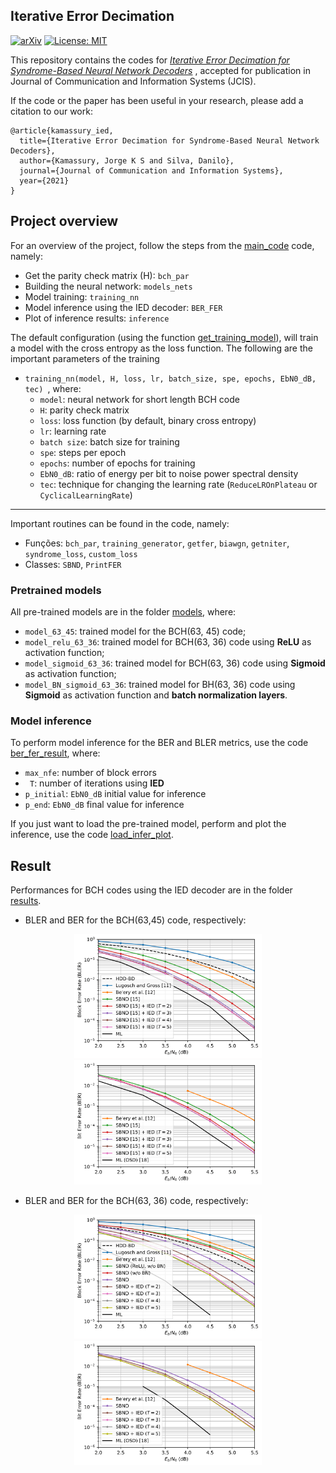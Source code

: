 ## Iterative Error Decimation

[![arXiv](https://img.shields.io/badge/stat.ML-arXiv%3A2006.08437-B31B1B.svg)](https://arxiv.org/abs/2012.00089)
[![License: MIT](https://img.shields.io/badge/License-MIT-yellow.svg)](https://github.com/Kamassury/IED/blob/main/LICENSE)

This repository contains the codes for [*Iterative Error Decimation for Syndrome-Based Neural Network Decoders*](https://arxiv.org/abs/2012.00089) , accepted for publication in Journal of Communication and Information Systems (JCIS).

If the code or the paper has been useful in your research, please add a citation to our work:

```
@article{kamassury_ied,
  title={Iterative Error Decimation for Syndrome-Based Neural Network Decoders},
  author={Kamassury, Jorge K S and Silva, Danilo},
  journal={Journal of Communication and Information Systems},
  year={2021}
}
```

## Project overview
For an overview of the project, follow the steps from the [main_code](main_code) code, namely:
* Get the parity check matrix (H):   ``bch_par``  
* Building the neural network: ``models_nets``
* Model training: `training_nn`
* Model inference using the IED decoder: ``BER_FER``
* Plot of inference results: ``inference``

The default configuration (using the function [get_training_model](get_training_model)), will train a model with the cross entropy as the loss function. The following are the important parameters of the training 

* ``training_nn(model, H, loss, lr, batch_size, spe, epochs, EbN0_dB, tec) ``, where:
	* ``model``: neural network for short length BCH code
	* ``H``: parity check matrix
	* ``loss``: loss function (by default, binary cross entropy)
	* ``lr``:  learning rate
	* ``batch size``: batch size for training
	* ``spe``: steps per epoch
	* ``epochs``: number of epochs for training
	* ``EbN0_dB``: ratio of energy per bit to noise power spectral density
	* ``tec``: technique for changing the learning rate (`ReduceLROnPlateau` or `CyclicalLearningRate`)

---
Important routines can be found in the code, namely:
* Funções: ``bch_par``, ``training_generator``, ``getfer``, ``biawgn``, ``getniter``, ``syndrome_loss``, ``custom_loss``
* Classes: ``SBND``, ``PrintFER``

### Pretrained models

All pre-trained models are in the folder [models](models), where:
* ``model_63_45``: trained model for the BCH(63, 45) code;
* `model_relu_63_36`: trained model for BCH(63, 36) code using __ReLU__ as activation function;
* `model_sigmoid_63_36`: trained model for BCH(63, 36) code using __Sigmoid__ as activation function;
*  `model_BN_sigmoid_63_36`: trained model for BH(63, 36) code using __Sigmoid__ as activation function and __batch normalization layers__.

### Model inference
To perform model inference for the BER and BLER metrics, use the code [ber_fer_result](ber_fer_result), where:

* ``max_nfe``: number of block errors
* `` T``: number of iterations using __IED__
* ``p_initial``: ``EbN0_dB`` initial value for inference
* ``p_end``: ``EbN0_dB`` final value for inference

If you just want to load the pre-trained model, perform and plot the inference, use the code [load_infer_plot](load_infer_plot).

## Result

Performances for BCH codes using the IED decoder are in the folder [results](results).

* BLER and BER for the BCH(63,45) code, respectively:
<p align="center">
	<img src="images/figure_FER_45.png" width="300"/>
	<img src="images/figure_BER_45.png" width="300"/>
</p>


* BLER and BER for the BCH(63, 36) code, respectively:
<p align="center">
	<img src="images/figure_FER_36.png" width="300"/>
	<img src="images/figure_BER_36.png" width="300"/>
</p>
